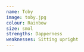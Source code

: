 ```yaml
---
name: Toby
image: toby.jpg
colour: Rainbow
size: smol
strengths: Dapperness
weaknesses: Sitting upright
---
```

